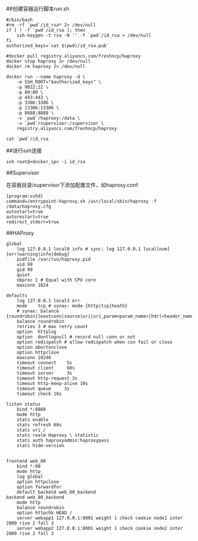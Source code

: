 ##创建容器运行脚本run.sh

    #/bin/bash
    #rm -rf `pwd`/id_rsa* 2> /dev/null
    if [ ! -f `pwd`/id_rsa ]; then
        ssh-keygen -t rsa -N '' -f `pwd`/id_rsa > /dev/null
    fi
    authorized_keys=`cat $(pwd)/id_rsa.pub`

    #docker pull registry.aliyuncs.com/freshncp/haproxy
    docker stop haproxy 2> /dev/null
    docker rm haproxy 2> /dev/null

    docker run --name haproxy -d \
        -e SSH_ROOT="$authorized_keys" \
        -p 9022:22 \
        -p 80:80 \
        -p 443:443 \
        -p 3306:3306 \
        -p 13306:13306 \
        -p 8888:8888 \
        -v `pwd`/haproxy:/data \
        -v `pwd`/supervisor:/supervisor \
        registry.aliyuncs.com/freshncp/haproxy

    cat `pwd`/id_rsa

##进行ssh连接

    ssh root@<docker_ip> -i id_rsa

##Supervisor

在容器目录/supervisor下添加配置文件，如haproxy.conf

    [program:sshd]
    command=/entrypoint-haproxy.sh /usr/local/sbin/haproxy -f /data/haproxy.cfg
    autostart=true
    autorestart=true
    redirect_stderr=true

##HAProxy

    global
        log 127.0.0.1 local0 info # sync: log 127.0.0.1 local[num] {err|warning|info|debug}
        pidfile /var/run/haproxy.pid
        uid 99
        gid 99
        quiet
        nbproc 1 # Equal with CPU core
        maxconn 1024

    defaults
        log 127.0.0.1 local3 err
        mode    tcp # synax: mode {http|tcp|heath}
        # synax: balance {roundrobin|leastconn|source|uri|uri_param<param_name>|hdr(<header_name>)}
        balance roundrobin
        retries 3 # max retry count
        option  httplog
        option  dontlognull # record null conn or not
        option redispatch # allow redispatch when con fail or close
        option abortonclose
        option httpclose
        maxconn 10240 
        timeout connect    5s
        timeout client     60s
        timeout server     3s
        timeout http-request 3s
        timeout http-keep-alive 10s
        timeout queue     3s
        timeout check 10s

    listen status
        bind *:8888
        mode http
        stats enable
        stats refresh 60s
        stats uri /
        stats realm Haproxy \ statistic
        stats auth haproxyadmin:haproxypass
        stats hide-version


    frontend web_80
        bind *:80
        mode http
        log global
        option httpclose
        option forwardfor
        default_backend web_80_backend
    backend web_80_backend
        mode http
        balance roundrobin
        option httpchk HEAD /
        server webapp1 127.0.0.1:8001 weight 1 check cookie node1 inter 2000 rise 2 fall 3
        server webapp2 127.0.0.1:8001 weight 1 check cookie node2 inter 2000 rise 2 fall 3